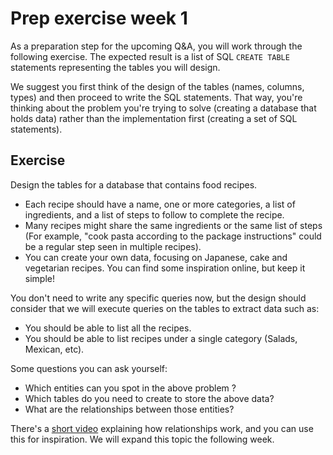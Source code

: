 # Prep exercise week 1

As a preparation step for the upcoming Q&A, you will work through the following exercise. The expected result is a list of SQL `CREATE TABLE` statements representing the tables you will design.

We suggest you first think of the design of the tables (names, columns, types) and then proceed to write the SQL statements. That way, you're thinking about the problem you're trying to solve (creating a database that holds data) rather than the implementation first (creating a set of SQL statements).

## Exercise

Design the tables for a database that contains food recipes.

- Each recipe should have a name, one or more categories, a list of ingredients, and a list of steps to follow to complete the recipe.
- Many recipes might share the same ingredients or the same list of steps (For example, "cook pasta according to the package instructions" could be a regular step seen in multiple recipes).
- You can create your own data, focusing on Japanese, cake and vegetarian recipes. You can find some inspiration online, but keep it simple!

You don't need to write any specific queries now, but the design should consider that we will execute queries on the tables to extract data such as:

- You should be able to list all the recipes.
- You should be able to list recipes under a single category (Salads, Mexican, etc).

Some questions you can ask yourself:

- Which entities can you spot in the above problem ?
- Which tables do you need to create to store the above data?
- What are the relationships between those entities?

There's a [short video](https://www.youtube.com/watch?v=C3icLzBtg8I) explaining how relationships work, and you can use this for inspiration. We will expand this topic the following week.
